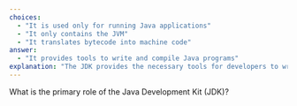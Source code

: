 ```yaml
---
choices:
  - "It is used only for running Java applications"
  - "It only contains the JVM"
  - "It translates bytecode into machine code"
answer:
  - "It provides tools to write and compile Java programs"
explanation: "The JDK provides the necessary tools for developers to write, compile, and build Java applications."
---
```


What is the primary role of the Java Development Kit (JDK)?
